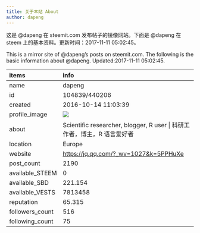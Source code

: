 ```yaml
---
title: 关于本站 About
author: dapeng
---
```


这是 @dapeng 在 steemit.com 发布帖子的镜像网站。下面是 @dapeng 在 steem 上的基本资料。更新时间：2017-11-11 05:02:45。

This is a mirror site of @dapeng’s posts on steemit.com. The following is the basic information about @dapeng. Updated:2017-11-11 05:02:45.



|items           |info                                                                                    |
|:---------------|:---------------------------------------------------------------------------------------|
|name            |dapeng                                                                                  |
|id              |104839/440206                                                                           |
|created         |2016-10-14 11:03:39                                                                     |
|profile_image   |![](http://0.gravatar.com/avatar/6fe1d4ffad212efc7985ecdd4ef9ef77?s=44&d=monsterid&r=g) |
|about           |Scientific researcher, blogger, R user &#124;  科研工作者，博主，R 语言爱好者           |
|location        |Europe                                                                                  |
|website         |https://jq.qq.com/?_wv=1027&k=5PPHuXe                                                   |
|post_count      |2190                                                                                    |
|available_STEEM |0                                                                                       |
|available_SBD   |221.154                                                                                 |
|available_VESTS |7813458                                                                                 |
|reputation      |65.315                                                                                  |
|followers_count |516                                                                                     |
|following_count |75                                                                                      |
